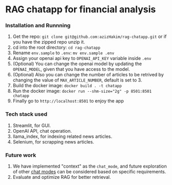 # RAG chatapp for financial analysis

### Installation and Runnning
1. Get the repo: `git clone git@github.com:azizHakim/rag-chatapp.git` or if you have the zipped repo unzip it.
2. cd into the root directory: `cd rag-chatapp`
3. Rename `env.sample` to `.env`:  `mv env.sample .env`
4. Assign your openai api key to `OPENAI_API_KEY` variable inside `.env`
5. (Optional) You can change the openai model by updating the `OPENAI_MODEL`, given that you have access to the model.
6. (Optional) Also you can change the number of articles to be retrived by changing the value of `MAX_ARTICLE_NUMBER`, default is set to 3.
3. Build the docker image: `docker build . -t chatapp`
4. Run the docker image: `docker run --shm-size="2g" -p 8501:8501 chatapp`
5. Finally go to `http://localhost:8501` to enjoy the app

### Tech stack used
1. Streamlit, for GUI.
2. OpenAI API, chat operation.
2. llama_index, for indexing related news articles.
3. Selenium, for scrapping news articles.

### Future work
1. We have implemented "context" as the `chat_mode`, and future exploration of other [chat modes](https://docs.llamaindex.ai/en/stable/module_guides/deploying/chat_engines/usage_pattern.html#configuring-a-chat-engine) can be considered based on specific requirements.
2. Evaluate and optimize RAG for better retrieval.